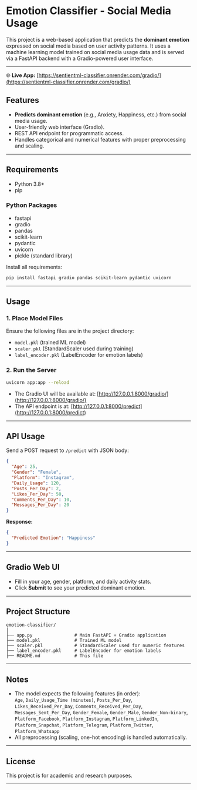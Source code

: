 # Emotion Classifier - Social Media Usage

This project is a web-based application that predicts the **dominant emotion** expressed on social media based on user activity patterns. It uses a machine learning model trained on social media usage data and is served via a FastAPI backend with a Gradio-powered user interface.

---

🌐 **Live App:** [https://sentientml-classifier.onrender.com/gradio/](https://sentientml-classifier.onrender.com/gradio/)


## Features

- **Predicts dominant emotion** (e.g., Anxiety, Happiness, etc.) from social media usage.
- User-friendly web interface (Gradio).
- REST API endpoint for programmatic access.
- Handles categorical and numerical features with proper preprocessing and scaling.

---

## Requirements

- Python 3.8+
- pip

### Python Packages

- fastapi
- gradio
- pandas
- scikit-learn
- pydantic
- uvicorn
- pickle (standard library)

Install all requirements:
```sh
pip install fastapi gradio pandas scikit-learn pydantic uvicorn
```

---

## Usage

### 1. Place Model Files

Ensure the following files are in the project directory:
- `model.pkl` (trained ML model)
- `scaler.pkl` (StandardScaler used during training)
- `label_encoder.pkl` (LabelEncoder for emotion labels)

### 2. Run the Server

```sh
uvicorn app:app --reload
```

- The Gradio UI will be available at: [http://127.0.0.1:8000/gradio/](http://127.0.0.1:8000/gradio/)
- The API endpoint is at: [http://127.0.0.1:8000/predict](http://127.0.0.1:8000/predict)

---

## API Usage

Send a POST request to `/predict` with JSON body:
```json
{
  "Age": 25,
  "Gender": "Female",
  "Platform": "Instagram",
  "Daily_Usage": 120,
  "Posts_Per_Day": 2,
  "Likes_Per_Day": 50,
  "Comments_Per_Day": 10,
  "Messages_Per_Day": 20
}
```

**Response:**
```json
{
  "Predicted Emotion": "Happiness"
}
```

---

## Gradio Web UI

- Fill in your age, gender, platform, and daily activity stats.
- Click **Submit** to see your predicted dominant emotion.

---

## Project Structure

```
emotion-classifier/
│
├── app.py                # Main FastAPI + Gradio application
├── model.pkl             # Trained ML model
├── scaler.pkl            # StandardScaler used for numeric features
├── label_encoder.pkl     # LabelEncoder for emotion labels
├── README.md             # This file
```

---

## Notes

- The model expects the following features (in order):  
  `Age`, `Daily_Usage_Time (minutes)`, `Posts_Per_Day`, `Likes_Received_Per_Day`, `Comments_Received_Per_Day`, `Messages_Sent_Per_Day`, `Gender_Female`, `Gender_Male`, `Gender_Non-binary`, `Platform_Facebook`, `Platform_Instagram`, `Platform_LinkedIn`, `Platform_Snapchat`, `Platform_Telegram`, `Platform_Twitter`, `Platform_Whatsapp`
- All preprocessing (scaling, one-hot encoding) is handled automatically.

---

## License

This project is for academic and research purposes.

---
